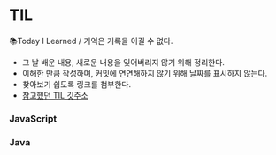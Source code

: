 # TIL
📚Today I Learned / 기억은 기록을 이길 수 없다.
- 그 날 배운 내용, 새로운 내용을 잊어버리지 않기 위해 정리한다.
- 이해한 만큼 작성하며, 커밋에 연연해하지 않기 위해 날짜를 표시하지 않는다.
- 찾아보기 쉽도록 링크를 첨부한다.
- [참고했던 TIL 깃주소](https://github.com/qlalzl9/TIL)

### JavaScript
### Java
